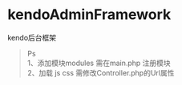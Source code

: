 # kendoAdminFramework
kendo后台框架
>Ps  
>1、添加模块modules 需在main.php 注册模块  
>2、加载 js css 需修改Controller.php的Url属性  

